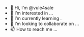 - 👋 Hi, I’m @vule4sale
- 👀 I’m interested in ...
- 🌱 I’m currently learning .
- 💞️ I’m looking to collaborate on ...
- 📫 How to reach me ...

<!---
vule4sale/vule4sale is a ✨ special ✨ repository because its `README.md` (this file) appears on your GitHub profile.
You can click the Preview link to take a look at your changes.
--->
